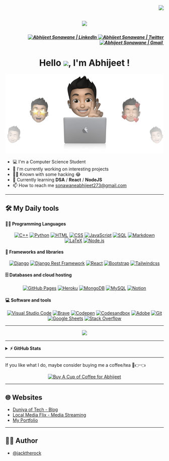 <!-- Visitors Badge -->
<img align="right" src="https://visitor-badge.laobi.icu/badge?page_id=jacktherock.jacktherock">

<!-- Typing SVG -->
<h1 align="center">
  <a href="https://git.io/typing-svg">
    <img src="https://readme-typing-svg.herokuapp.com/?lines=Hello+Folks+!+Welcome+To+My+Profile+!&center=true&size=30&width=800"]
  </a>
</h1>

<!-- Profiles -->
<h5 align="right">
  <a href="https://www.linkedin.com/in/abhijeets031201/" title="Abhijeet Sonawane | LinkedIn">
    <img alt="Abhijeet Sonawane | LinkedIn" width="22px" src="https://raw.githubusercontent.com/peterthehan/peterthehan/master/assets/linkedin.svg" />
  </a>
  <a href="https://twitter.com/AbhijeetS3121" title="Abhijeet Sonawane | Twitter">
    <img alt="Abhijeet Sonawane | Twitter" width="22px" src="https://raw.githubusercontent.com/peterthehan/peterthehan/master/assets/twitter.svg" />
  </a>
<!--   <a href="https://www.facebook.com/jacktherock/" title="Abhijeet Sonawane | Facebook">
    <img alt="Abhijeet Sonawane | Facebook" width="24px" src="https://img.icons8.com/fluent/48/000000/facebook-new.svg" />
  </a> -->
<!--   <a href="https://www.instagram.com/jacktherock/" title="Abhijeet Sonawane | Instagram">
    <img alt="Abhijeet Sonawane | Instagram" width="26px" src="https://img.icons8.com/fluent/48/000000/instagram-new.svg" />
  </a> -->
  <a href="mailto:sonawaneabhijeet273@gmail.com" title="Abhijeet Sonawane | Gmail">
    <img alt="Abhijeet Sonawane | Gmail" width="25px" src="https://img.icons8.com/fluent/48/000000/gmail-new.svg" />
  </a>
  <a href="https://detailportfolio.herokuapp.com/" title="Abhijeet Sonawane | Portfolio">
    <img alt="" width="23px" src="https://cdn-icons-png.flaticon.com/512/351/351456.png" />
  </a>
</h5>



<!-- Hello -->
<h1 align="center">Hello <img src="https://media.giphy.com/media/hvRJCLFzcasrR4ia7z/giphy.gif" width="29px">, I'm Abhijeet !</h1>
<p align="center"><img src="https://raw.githubusercontent.com/KevinPatel04/KevinPatel04/master/cover-thompson.png"></p>
<!-- About -->


<!-- Ideas -->
- 💻 I'm a Computer Science Student
- 🔭 I'm currently working on interesting projects
- 👨‍💻 Known with some hacking 😂
- 🌱 Currently learning **DSA** / **React** / **NodeJS**
- 📫 How to reach me <a href="sonawaneabhijeet273@gmail.com" title="Abhijeet Sonawane | Gmail">sonawaneabhijeet273@gmail.com
  </a>
---

<!-- Languages & Tools -->
## 🛠️ My Daily tools

#### 👨‍💻 Programming Languages

<p align="center">
    <!-- <a href="https://github.com/search?q=user%3ADenverCoder1+language%3Ac"><img alt="C" src="https://custom-icon-badges.herokuapp.com/badge/C-03599C.svg?logo=c-in-hexagon&logoColor=white"></a> -->
    <a href="https://github.com/search?q=user%3ADenverCoder1+language%3Acpp"><img alt="C++" src="https://custom-icon-badges.herokuapp.com/badge/C++-9C033A.svg?logo=cpp2&logoColor=white"></a>
    <a href="https://github.com/search?q=user%3ADenverCoder1+language%3Apython"><img alt="Python" src="https://img.shields.io/badge/Python-14354C.svg?logo=python&logoColor=white"></a>
    <a href="https://github.com/search?q=user%3ADenverCoder1+language%3Ahtml"><img alt="HTML" src="https://img.shields.io/badge/HTML-E34F26.svg?logo=html5&logoColor=white"></a>
    <a href="https://github.com/search?q=user%3ADenverCoder1+language%3Acss"><img alt="CSS" src="https://img.shields.io/badge/CSS-1572B6.svg?logo=css3&logoColor=white"></a>
    <a href="https://github.com/search?q=user%3ADenverCoder1+language%3Ajavascript"><img alt="JavaScript" src="https://img.shields.io/badge/JavaScript-F7DF1E.svg?logo=javascript&logoColor=black"></a>
    <a href="https://github.com/search?q=user%3ADenverCoder1+language%3Asql"><img alt="SQL" src="https://custom-icon-badges.herokuapp.com/badge/SQL-025E8C.svg?logo=database&logoColor=white"></a>
    <a href="https://github.com/search?q=user%3ADenverCoder1+language%3Amarkdown"><img alt="Markdown" src="https://img.shields.io/badge/Markdown-000000.svg?logo=markdown&logoColor=white"></a>
    <a href="https://github.com/search?q=user%3ADenverCoder1+language%3Atex"><img alt="LaTeX" src="https://img.shields.io/badge/LaTeX-008080.svg?logo=LaTeX&logoColor=white"></a>
    <a href="https://github.com/search?q=user%3ADenverCoder1+language%3Ajavascript"><img alt="Node.js" src="https://img.shields.io/badge/Node.js-43853D.svg?logo=node.js&logoColor=white"></a>
</p>

#### 🧰 Frameworks and libraries

<p align="center">
    <a href="#"><img alt="Django" src="https://img.shields.io/badge/django-228B22.svg?logo=django"></a>
    <a href="#"><img alt="Django Rest Framework" src="https://img.shields.io/badge/djangorestframework-yellowgreen.svg?logo=django"></a>
    <a href="#"><img alt="React" src="https://img.shields.io/badge/React-20232a.svg?logo=react&logoColor=%2361DAFB"></a>
    <a href="#"><img alt="Bootstrap" src="https://img.shields.io/badge/Bootstrap-7952B3.svg?logo=bootstrap&logoColor=white"></a>
    <a href="#"><img alt="Tailwindcss" src="https://img.shields.io/badge/tailwindcss-blue.svg?logo=tailwindcss"></a>
</p>

#### 🗄️ Databases and cloud hosting

<p align="center">
    <a href="#"><img alt="GitHub Pages" src="https://img.shields.io/badge/GitHub%20Pages-327FC7.svg?logo=github&logoColor=white"></a>
    <a href="#"><img alt="Heroku" src="https://img.shields.io/badge/Heroku-430098.svg?logo=heroku&logoColor=white"></a>
    <a href="#"><img alt="MongoDB" src ="https://img.shields.io/badge/MongoDB-4ea94b.svg?logo=mongodb&logoColor=white"></a>
    <a href="#"><img alt="MySQL" src="https://img.shields.io/badge/MySQL-00f.svg?logo=mysql&logoColor=white"></a>
    <a href="#"><img alt="Notion" src="https://img.shields.io/badge/Notion-010101.svg?logo=notion&logoColor=white"></a>
    <!-- <a href="#"><img alt="PostgreSQL" src ="https://img.shields.io/badge/PostgreSQL-316192.svg?logo=postgresql&logoColor=white"></a> -->
    <!-- <a href="#"><img alt="SQLite" src ="https://img.shields.io/badge/SQLite-07405e.svg?logo=sqlite&logoColor=white"></a> -->
</p>

#### 💻 Software and tools

<p align="center">
    <a href="#"><img alt="Visual Studio Code" src="https://img.shields.io/badge/Visual%20Studio%20Code-0078d7.svg?logo=visual-studio-code&logoColor=white"></a>
    <a href="#"><img alt="Brave" src="https://img.shields.io/badge/-Brave-FB542B?logo=brave&logoColor=white"></a>
    <a href="#"><img alt="Codepen" src="https://img.shields.io/badge/Codepen-000000.svg?logo=codepen&logoColor=white"></a>
    <a href="#"><img alt="Codesandbox" src="https://img.shields.io/badge/Codesandbox-gray.svg?logo=codesandbox&logoColor=white"></a>
    <a href="#"><img alt="Adobe" src="https://img.shields.io/badge/Adobe%20-%23FF0000.svg?logo=adobe&logoColor=white"></a>
    <a href="#"><img alt="Git" src="https://img.shields.io/badge/Git%20-%23F05033.svg?logo=git&logoColor=white"></a>
    <a href="#"><img alt="Google Sheets" src="https://img.shields.io/badge/Google%20Sheets%20-%2334A853.svg?logo=google%20sheets&logoColor=white"></a>
    <a href="#"><img alt="Stack Overflow" src="https://img.shields.io/badge/-Stack%20Overflow-FE7A16?logo=stack-overflow&logoColor=white"></a>
</p>

---

<!-- Trophies -->
<p align="center">
  <img alig src="https://github-profile-trophy.vercel.app/?username=jacktherock&row=1&column=5&rank=SSS,SS,S,AAA,AA,A,B,C,UNKNOWN,SECRET&theme=juicyfresh&no-bg=false&no-frame=false&margin-w=5&margin-h=0" />
</p>

---

<!-- GitHub Stats -->
<details>	
  <br />
  <summary><b>⚡ GitHub Stats</b></summary>
<br>
<p align=center>
  <div align=center>
    <!-- GitHub Streak -->
    <a href="https://github.com/denvercoder1/github-readme-streak-stats" title="Go to Source">
      <img align="left" width=396 src="https://github-readme-streak-stats.herokuapp.com/?user=jacktherock&theme=react&border=61dafb&hide_border=false" alt="jacktherock" />
    </a>
    <!-- GitHub Stats -->
    <a href="https://github.com/anuraghazra/github-readme-stats" title="Go to Source">
      <img align="right" width=396 src="https://github-readme-stats.vercel.app/api?username=jacktherock&include_all_commits=true&count_private=true&show_icons=true&theme=react&border_color=61dafb&hide_border=false" />
    </a>
  </div>
  <br><br><br><br><br><br><br><br><br>
  <div align=center>
    <!-- Language Stats -->
    <a href="https://github.com/anuraghazra/github-readme-stats">
      <img width=325 align="center" src="https://github-readme-stats.vercel.app/api/top-langs/?username=jacktherock&title_color=61dafb&text_color=ffffff&icon_color=61dafb&bg_color=20232a&langs_count=10&layout=compact&border_color=61dafb&hide_border=false" />
    </a>
  </div>
  <br>
  <p align="center"><b>Note:</b> Top languages is only a metric of the languages my public code consists of and doesn't reflect experience or skill level.</p>
  <br>
  <!-- Contribution Graph -->
  <img src="https://activity-graph.herokuapp.com/graph?username=jacktherock&theme=react-dark&bg_color=20232a&hide_border=true" width="100%"/>
</p>
</details>

---

<!-- Buy me a Coffee -->
If you like what I do, maybe consider buying me a coffee/tea 🥺👉👈

<div align="center">
    <a href="https://www.buymeacoffee.com/abhijeets" target="_blank"><img src="https://cdn.buymeacoffee.com/buttons/v2/default-violet.png" alt="Buy A Cup of Coffee for Abhijeet" width="170" ></a>
</div>

---

## 🌐 Websites

 - [Duniya of Tech - Blog](https://duniyaoftechblogs.blogspot.com/)
 - [Local Media Flix - Media Streaming](https://localmediaflix.herokuapp.com/)
 - [My Portfolio](https://detailportfolio.herokuapp.com/)

---

## 🙋‍♂️ Author

- [@jacktherock](https://www.github.com/jacktherock)
